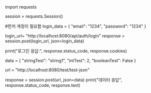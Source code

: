 import requests

session = requests.Session()

#먼저 계정이 필요함
login_data = {
    "email": "1234",
    "password": "1234"
}

login_url= "http://localhost:8080/api/auth/login"
response = session.post(login_url, json=login_data)

print("로그인 응답:", response.status_code, response.cookies) 

data = {
    "stringTest": "string1",
    "intTest": 2,
    "booleanTest": False
}

url = "http://localhost:8080/test/test-json"

response = session.post(url, json=data)
print("데이터 응답", response.status_code, response.text)
